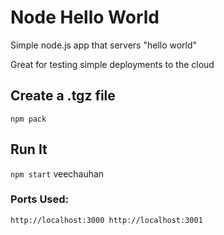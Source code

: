 # Node Hello World

Simple node.js app that servers "hello world"

Great for testing simple deployments to the cloud

## Create a .tgz file

`npm pack`

## Run It

`npm start`
veechauhan

### Ports Used:
`http://localhost:3000
http://localhost:3001`
